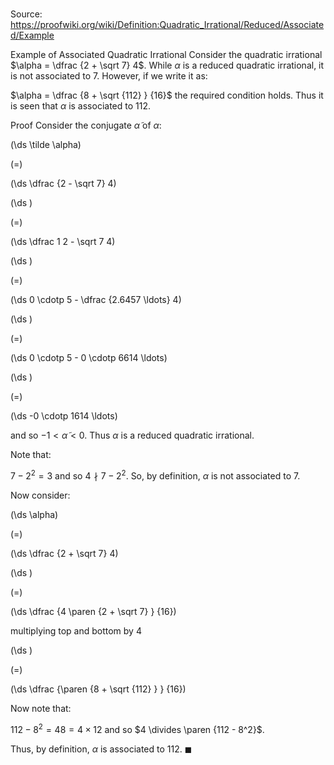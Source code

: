 # 

Source: https://proofwiki.org/wiki/Definition:Quadratic_Irrational/Reduced/Associated/Example

Example of Associated Quadratic Irrational
Consider the quadratic irrational $\alpha = \dfrac {2 + \sqrt 7} 4$.
While $\alpha$ is a reduced quadratic irrational, it is not associated to $7$.
However, if we write it as:

$\alpha  = \dfrac {8 + \sqrt {112} } {16}$
the required condition holds.
Thus it is seen that $\alpha$ is associated to $112$.


Proof
Consider the conjugate $\tilde \alpha$ of $\alpha$:














\(\ds \tilde \alpha\)

\(=\)







\(\ds \dfrac {2 - \sqrt 7} 4\)




















\(\ds \)

\(=\)







\(\ds \dfrac 1 2 - \sqrt 7 4\)




















\(\ds \)

\(=\)







\(\ds 0 \cdotp 5 - \dfrac {2.6457 \ldots} 4\)




















\(\ds \)

\(=\)







\(\ds 0 \cdotp 5 - 0 \cdotp 6614 \ldots\)




















\(\ds \)

\(=\)







\(\ds -0 \cdotp 1614 \ldots\)









and so $-1 < \tilde \alpha < 0$.
Thus $\alpha$ is a reduced quadratic irrational.

Note that:

$7 - 2^2 = 3$
and so $4 \nmid 7 - 2^2$.
So, by definition, $\alpha$ is not associated to $7$.

Now consider:














\(\ds \alpha\)

\(=\)







\(\ds \dfrac {2 + \sqrt 7} 4\)




















\(\ds \)

\(=\)







\(\ds \dfrac {4 \paren {2 + \sqrt 7} } {16}\)





multiplying top and bottom by $4$














\(\ds \)

\(=\)







\(\ds \dfrac {\paren {8 + \sqrt {112} } } {16}\)










Now note that:

$112 - 8^2 = 48 = 4 \times 12$
and so $4 \divides \paren {112 - 8^2}$.

Thus, by definition, $\alpha$ is associated to $112$.
$\blacksquare$





